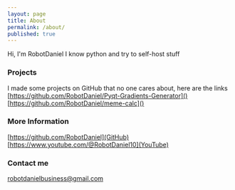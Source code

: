 ```yaml
---
layout: page
title: About
permalink: /about/
published: true
---
```


Hi, I'm RobotDaniel I know python and try to self-host stuff

### Projects
I made some projects on GitHub that no one cares about, here are the links  
[https://github.com/RobotDaniel/Pyqt-Gradients-Generator]()  
[https://github.com/RobotDaniel/meme-calc]()


### More Information
[https://github.com/RobotDaniel](GitHub)  
[https://www.youtube.com/@RobotDaniel10](YouTube)



### Contact me

[robotdanielbusiness@gmail.com](mailto:robotdanielbusiness@gmail.com)
